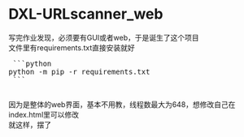 # DXL-URLscanner_web
写完作业发现，必须要有GUI或者web，于是诞生了这个项目<br>
文件里有requirements.txt直接安装就好<br>
 <pre>
 ```python
python -m pip -r requirements.txt
 ```
 </pre>
因为是整体的web界面，基本不用教，线程数最大为648，想修改自己在index.html里可以修改<br>
就这样，摆了
